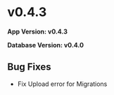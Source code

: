 # v0.4.3

**App Version: v0.4.3**

**Database Version: v0.4.0**

## Bug Fixes
- Fix Upload error for Migrations